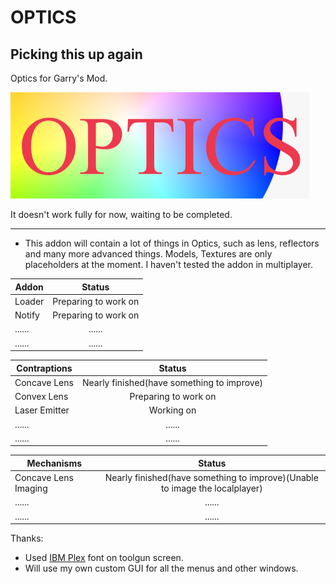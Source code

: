 # OPTICS
## Picking this up again

Optics for Garry's Mod.

![picture_logo](/template-logo.png "simple template logo")

It doesn't work fully for now, waiting to be completed.

---

* This addon will contain a lot of things in Optics, such as lens, reflectors and many more advanced things.
Models, Textures are only placeholders at the moment. I haven't tested the addon in multiplayer.

Addon       |Status
------------|:--------------------------------------:
Loader      |Preparing to work on
Notify      |Preparing to work on
......      |......
......      |......

Contraptions        |Status
------------        |:--------------------------------------:
Concave Lens        |Nearly finished(have something to improve)
Convex Lens         |Preparing to work on
Laser Emitter       |Working on
......              |......
......              |......

Mechanisms           |Status
---------------------|:--------------------------------------:
Concave Lens Imaging |Nearly finished(have something to improve)(Unable to image the localplayer)
......               |......
......               |......

Thanks:

* Used [IBM Plex](https://github.com/IBM/plex) font on toolgun screen.
* Will use my own custom GUI for all the menus and other windows.
